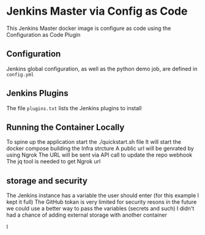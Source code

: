 # Jenkins Master via Config as Code

This Jenkins Master docker image is configure as code using the Configuration as Code Plugin
## Configuration

Jenkins global configuration, as well as the python demo job, are defined in `config.yml`

## Jenkins Plugins

The file `plugins.txt` lists the Jenkins plugins to install

## Running the Container Locally

To spine up the application start the ./quickstart.sh file 
It will start the docker compose building the Infra strcture
A public url will be genrated by using Ngrok 
The URL will be sent via API call to update the repo webhook 
The jq tool is needed to get Ngrok url

## storage and security

The Jenkins instance has a variable the user should enter (for this example I kept it full)
The GitHub tokan is very limited for security resons 
in the future we could use a better way to pass the variables (secrets and such)
I didn't had a chance of adding external storage with another container 

I 